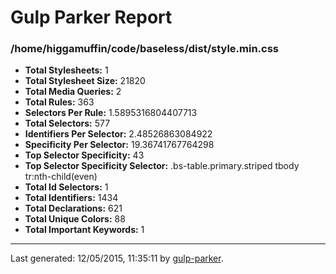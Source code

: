 # Gulp Parker Report


### /home/higgamuffin/code/baseless/dist/style.min.css

- **Total Stylesheets:** 1
- **Total Stylesheet Size:** 21820
- **Total Media Queries:** 2
- **Total Rules:** 363
- **Selectors Per Rule:** 1.5895316804407713
- **Total Selectors:** 577
- **Identifiers Per Selector:** 2.48526863084922
- **Specificity Per Selector:** 19.36741767764298
- **Top Selector Specificity:** 43
- **Top Selector Specificity Selector:** .bs-table.primary.striped tbody tr:nth-child(even)
- **Total Id Selectors:** 1
- **Total Identifiers:** 1434
- **Total Declarations:** 621
- **Total Unique Colors:** 88
- **Total Important Keywords:** 1

* * *

Last generated: 12/05/2015, 11:35:11 by [gulp-parker](https://github.com/PavelDemyanenko/gulp-parker).
